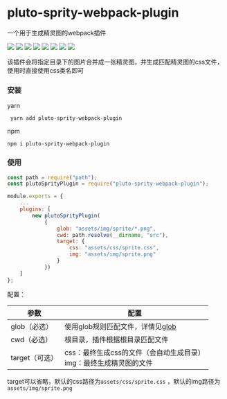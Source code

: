 # pluto-sprity-webpack-plugin
一个用于生成精灵图的webpack插件

![](https://img.shields.io/badge/author-PlutoLam-f66.svg#crop=0&crop=0&crop=1&crop=1&id=OXVaV&originHeight=20&originWidth=108&originalType=binary&ratio=1&rotation=0&showTitle=false&status=done&style=none&title=)
![](https://img.shields.io/badge/version-0.0.2-f66.svg#crop=0&crop=0&crop=1&crop=1&id=Nc47V&originHeight=20&originWidth=90&originalType=binary&ratio=1&rotation=0&showTitle=false&status=done&style=none&title=)
![](https://img.shields.io/badge/web-%3E%3D%2095%25-3c9.svg#crop=0&crop=0&crop=1&crop=1&id=LyZIm&originHeight=20&originWidth=90&originalType=binary&ratio=1&rotation=0&showTitle=false&status=done&style=none&title=)
![](https://img.shields.io/badge/node-%3E%3D%208.0.0-3c9.svg#crop=0&crop=0&crop=1&crop=1&id=GoxKU&originHeight=20&originWidth=98&originalType=binary&ratio=1&rotation=0&showTitle=false&status=done&style=none&title=)
![](https://img.shields.io/badge/test-passing-f90.svg#crop=0&crop=0&crop=1&crop=1&id=b74TK&originHeight=20&originWidth=82&originalType=binary&ratio=1&rotation=0&showTitle=false&status=done&style=none&title=)
![](https://img.shields.io/badge/build-passing-f90.svg#crop=0&crop=0&crop=1&crop=1&id=iQz3r&originHeight=20&originWidth=88&originalType=binary&ratio=1&rotation=0&showTitle=false&status=done&style=none&title=)
![](https://img.shields.io/badge/coverage-90%25-09f.svg#crop=0&crop=0&crop=1&crop=1&id=h35xX&originHeight=20&originWidth=96&originalType=binary&ratio=1&rotation=0&showTitle=false&status=done&style=none&title=)
![](https://img.shields.io/badge/license-MIT-09f.svg#crop=0&crop=0&crop=1&crop=1&id=PxjBJ&originHeight=20&originWidth=78&originalType=binary&ratio=1&rotation=0&showTitle=false&status=done&style=none&title=)



该插件会将指定目录下的图片合并成一张精灵图，并生成匹配精灵图的css文件，使用时直接使用css类名即可



### 安装

yarn

```
 yarn add pluto-sprity-webpack-plugin
```



npm

```
npm i pluto-sprity-webpack-plugin
```



### 使用

```js
const path = require("path");
const plutoSprityPlugin = require("pluto-sprity-webpack-plugin");

module.exports = {
	...
	plugins: [
		new plutoSprityPlugin(
			{
				glob: "assets/img/sprite/*.png",
				cwd: path.resolve(__dirname, "src"),
				target: {
					css: "assets/css/sprite.css",
					img: "assets/img/sprite.png"
				}
			})
	]
};
```
配置：

| 参数           | 配置                                                         |
| -------------- | ------------------------------------------------------------ |
| glob（必选）   | 使用glob规则匹配文件，详情见[glob](https://www.npmjs.com/package/glob) |
| cwd（必选）    | 根目录，插件根据根目录匹配文件                               |
| target（可选） | css：最终生成css的文件（会自动生成目录）<br/>img：最终生成精灵图的文件 |




target可以省略，默认的css路径为`assets/css/sprite.css` ，默认的img路径为`assets/img/sprite.png` 
